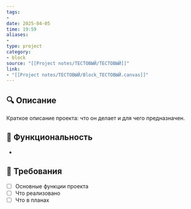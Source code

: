 ```yaml
---
tags: 
- 
date: 2025-04-05
time: 19:59
aliases: 
-
type: project
category:
- block
source: "[[Project notes/ТЕСТОВЫЙ/ТЕСТОВЫЙ]]"
link: 
- "[[Project notes/ТЕСТОВЫЙ/Block_ТЕСТОВЫЙ.canvas]]"
---
```



## 🔍 Описание
Краткое описание проекта: что он делает и для чего предназначен.



## 🎯 Функциональность
-


## 🎯 Требования
- [ ] Основные функции проекта
- [ ] Что реализовано
- [ ] Что в планах